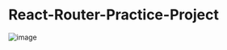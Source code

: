 # React-Router-Practice-Project
 
![image](https://user-images.githubusercontent.com/53437442/153443142-c81f7553-cbe2-48db-86ee-ff83441963c7.png)
